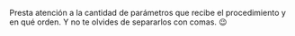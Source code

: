 Presta atención a la cantidad de parámetros que recibe el procedimiento y en qué orden. Y no te olvides de separarlos con comas. :wink: